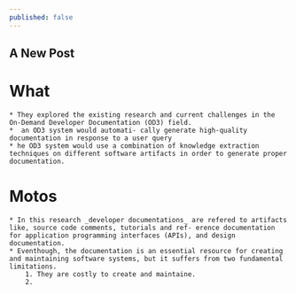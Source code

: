 ```yaml
---
published: false
---
```

## A New Post




# What

	* They explored the existing research and current challenges in the On-Demand Developer Documentation (OD3) field.
	*  an OD3 system would automati- cally generate high-quality documentation in response to a user query
    * he OD3 system would use a combination of knowledge extraction techniques on different software artifacts in order to generate proper documentation.

# Motos

	* In this research _developer documentations_ are refered to artifacts like, source code comments, tutorials and ref- erence documentation for application programming interfaces (APIs), and design documentation. 
    * Eventhough, the documentation is an essential resource for creating and maintaining software systems, but it suffers from two fundamental limitations.
    	1. They are costly to create and maintaine.
        2. 


